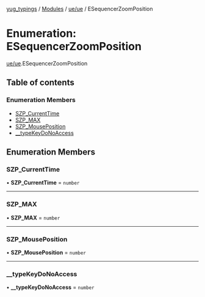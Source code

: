 [yug_typings](../README.md) / [Modules](../modules.md) / [ue/ue](../modules/ue_ue.md) / ESequencerZoomPosition

# Enumeration: ESequencerZoomPosition

[ue/ue](../modules/ue_ue.md).ESequencerZoomPosition

## Table of contents

### Enumeration Members

- [SZP\_CurrentTime](ue_ue.ESequencerZoomPosition.md#szp_currenttime)
- [SZP\_MAX](ue_ue.ESequencerZoomPosition.md#szp_max)
- [SZP\_MousePosition](ue_ue.ESequencerZoomPosition.md#szp_mouseposition)
- [\_\_typeKeyDoNoAccess](ue_ue.ESequencerZoomPosition.md#__typekeydonoaccess)

## Enumeration Members

### SZP\_CurrentTime

• **SZP\_CurrentTime** = `number`

___

### SZP\_MAX

• **SZP\_MAX** = `number`

___

### SZP\_MousePosition

• **SZP\_MousePosition** = `number`

___

### \_\_typeKeyDoNoAccess

• **\_\_typeKeyDoNoAccess** = `number`
